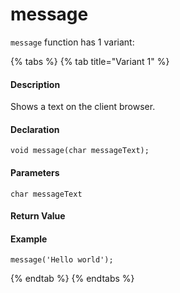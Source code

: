 # message

 `message` function has 1 variant:

{% tabs %}
{% tab title="Variant 1" %}
#### Description <a id="description"></a>

Shows a text on the client browser.

#### Declaration <a id="declaration"></a>

```text
void message(char messageText);
```

#### Parameters <a id="parameters"></a>

`char messageText`

#### Return Value <a id="return-value"></a>

#### Example <a id="example"></a>

```text
message('Hello world');
```
{% endtab %}
{% endtabs %}

